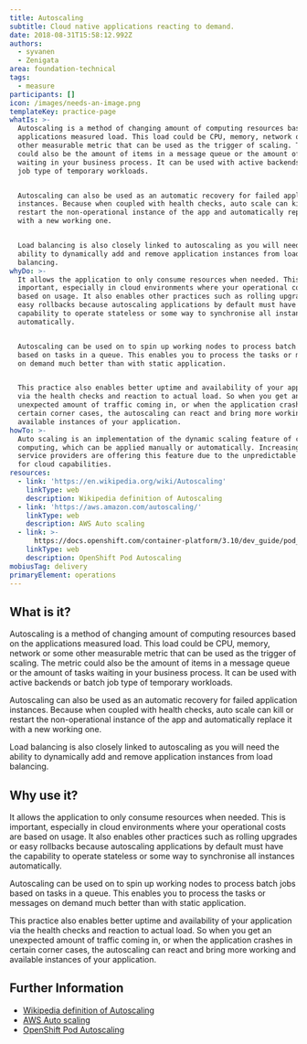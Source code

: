 ```yaml
---
title: Autoscaling
subtitle: Cloud native applications reacting to demand.
date: 2018-08-31T15:58:12.992Z
authors:
  - syvanen
  - Zenigata
area: foundation-technical
tags:
  - measure
participants: []
icon: /images/needs-an-image.png
templateKey: practice-page
whatIs: >-
  Autoscaling is a method of changing amount of computing resources based on the
  applications measured load. This load could be CPU, memory, network or some
  other measurable metric that can be used as the trigger of scaling. The metric
  could also be the amount of items in a message queue or the amount of tasks
  waiting in your business process. It can be used with active backends or batch
  job type of temporary workloads.


  Autoscaling can also be used as an automatic recovery for failed application
  instances. Because when coupled with health checks, auto scale can kill or
  restart the non-operational instance of the app and automatically replace it
  with a new working one.


  Load balancing is also closely linked to autoscaling as you will need the
  ability to dynamically add and remove application instances from load
  balancing.
whyDo: >-
  It allows the application to only consume resources when needed. This is
  important, especially in cloud environments where your operational costs are
  based on usage. It also enables other practices such as rolling upgrades or
  easy rollbacks because autoscaling applications by default must have the
  capability to operate stateless or some way to synchronise all instances
  automatically.


  Autoscaling can be used on to spin up working nodes to process batch jobs
  based on tasks in a queue. This enables you to process the tasks or messages
  on demand much better than with static application.


  This practice also enables better uptime and availability of your application
  via the health checks and reaction to actual load. So when you get an
  unexpected amount of traffic coming in, or when the application crashes in
  certain corner cases, the autoscaling can react and bring more working and
  available instances of your application.
howTo: >-
  Auto scaling is an implementation of the dynamic scaling feature of cloud
  computing, which can be applied manually or automatically. Increasingly, cloud
  service providers are offering this feature due to the unpredictable demand
  for cloud capabilities.
resources:
  - link: 'https://en.wikipedia.org/wiki/Autoscaling'
    linkType: web
    description: Wikipedia definition of Autoscaling
  - link: 'https://aws.amazon.com/autoscaling/'
    linkType: web
    description: AWS Auto scaling
  - link: >-
      https://docs.openshift.com/container-platform/3.10/dev_guide/pod_autoscaling.html
    linkType: web
    description: OpenShift Pod Autoscaling
mobiusTag: delivery
primaryElement: operations
---
```

## What is it?

Autoscaling is a method of changing amount of computing resources based on the applications measured load. This load could be CPU, memory, network or some other measurable metric that can be used as the trigger of scaling. The metric could also be the amount of items in a message queue or the amount of tasks waiting in your business process. It can be used with active backends or batch job type of temporary workloads.

Autoscaling can also be used as an automatic recovery for failed application instances. Because when coupled with health checks, auto scale can kill or restart the non-operational instance of the app and automatically replace it with a new working one.

Load balancing is also closely linked to autoscaling as you will need the ability to dynamically add and remove application instances from load balancing.

## Why use it?

It allows the application to only consume resources when needed. This is important, especially in cloud environments where your operational costs are based on usage. It also enables other practices such as rolling upgrades or easy rollbacks because autoscaling applications by default must have the capability to operate stateless or some way to synchronise all instances automatically.

Autoscaling can be used on to spin up working nodes to process batch jobs based on tasks in a queue. This enables you to process the tasks or messages on demand much better than with static application.

This practice also enables better uptime and availability of your application via the health checks and reaction to actual load. So when you get an unexpected amount of traffic coming in, or when the application crashes in certain corner cases, the autoscaling can react and bring more working and available instances of your application.

## Further Information

* [Wikipedia definition of Autoscaling](https://en.wikipedia.org/wiki/Autoscaling)
* [AWS Auto scaling](https://aws.amazon.com/autoscaling/)
* [OpenShift Pod Autoscaling](https://docs.openshift.com/container-platform/3.10/dev_guide/pod_autoscaling.html)
